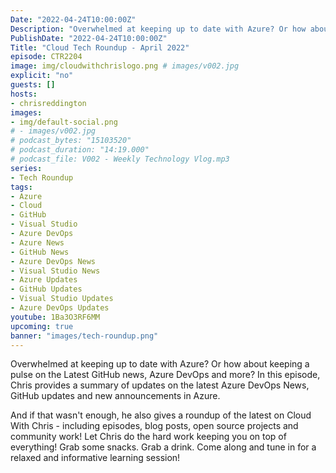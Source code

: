 ```yaml
---
Date: "2022-04-24T10:00:00Z"
Description: "Overwhelmed at keeping up to date with Azure? Or how about keeping a pulse on the Latest GitHub news, Azure DevOps and more? In this episode, Chris provides a summary of updates on the latest Azure DevOps News, GitHub updates and new announcements in Azure. And if that wasn't enough, he also gives a roundup of the latest on Cloud With Chris - including episodes, blog posts, open source projects and community work! Let Chris do the hard work keeping you on top of everything! Grab some snacks. Grab a drink. Come along and tune in for a relaxed and informative learning session!"
PublishDate: "2022-04-24T10:00:00Z"
Title: "Cloud Tech Roundup - April 2022"
episode: CTR2204
image: img/cloudwithchrislogo.png # images/v002.jpg
explicit: "no"
guests: []
hosts:
- chrisreddington
images:
- img/default-social.png
# - images/v002.jpg
# podcast_bytes: "15103520"
# podcast_duration: "14:19.000"
# podcast_file: V002 - Weekly Technology Vlog.mp3
series:
- Tech Roundup
tags:
- Azure
- Cloud
- GitHub
- Visual Studio
- Azure DevOps
- Azure News
- GitHub News
- Azure DevOps News
- Visual Studio News
- Azure Updates
- GitHub Updates
- Visual Studio Updates
- Azure DevOps Updates
youtube: 1Ba3O3RF6MM
upcoming: true
banner: "images/tech-roundup.png"
---
```

Overwhelmed at keeping up to date with Azure? Or how about keeping a pulse on the Latest GitHub news, Azure DevOps and more? In this episode, Chris provides a summary of updates on the latest Azure DevOps News, GitHub updates and new announcements in Azure.

And if that wasn't enough, he also gives a roundup of the latest on Cloud With Chris - including episodes, blog posts, open source projects and community work! Let Chris do the hard work keeping you on top of everything! Grab some snacks. Grab a drink. Come along and tune in for a relaxed and informative learning session!
